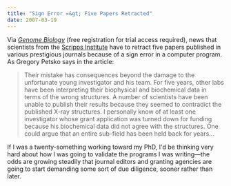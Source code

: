 ```yaml
---
title: "Sign Error =&gt; Five Papers Retracted"
date: 2007-03-19
---
```

Via <a href="http://genomebiology.com/2007/8/2/103"><em>Genome Biology</em></a> (free registration for trial access required), news that scientists from the <a href="http://www.scripps.edu">Scripps Institute</a> have to retract five papers published in various prestigious journals because of a sign error in a computer program.  As Gregory Petsko says in the article:
<blockquote>Their mistake has consequences beyond the damage to the unfortunate young investigator and his team. For five years, other labs have been interpreting their biophysical and biochemical data in terms of the wrong structures. A number of scientists have been unable to publish their results because they seemed to contradict the published X-ray structures. I personally know of at least one investigator whose grant application was turned down for funding because his biochemical data did not agree with the structures. One could argue that an entire sub-field has been held back for years…</blockquote>
If I was a twenty-something working toward my PhD, I'd be thinking very hard about how I was going to validate the programs I was writing—the odds are growing steadily that journal editors and granting agencies are going to start demanding some sort of due diligence, sooner rather than later.
<blockquote></blockquote>
